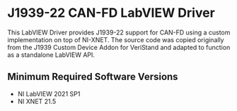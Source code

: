 # J1939-22 CAN-FD LabVIEW Driver

This LabVIEW Driver provides J1939-22 support for CAN-FD using a custom implementation on top of NI-XNET.  The source code was copied originally from the J1939 Custom Device Addon for VeriStand and adapted to function as a standalone LabVIEW API.

## Minimum Required Software Versions

* NI LabVIEW 2021 SP1
* NI XNET 21.5
